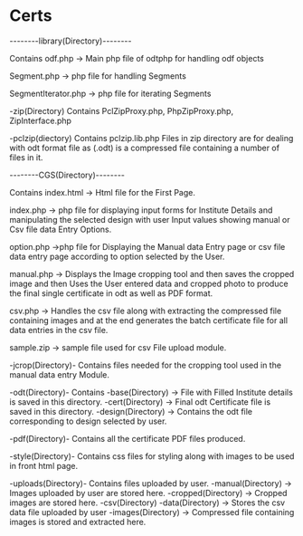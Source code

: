 Certs
=====
--------library(Directory)-------- 

Contains 
odf.php -> Main php file of odtphp for handling odf objects

Segment.php -> php file for handling Segments

SegmentIterator.php -> php file for iterating Segments

  -zip(Directory)
	Contains PclZipProxy.php, PhpZipProxy.php, ZipInterface.php 

-pclzip(diectory)
	     Contains pclzip.lib.php
Files in zip directory are for dealing with odt format file 
as (.odt)  is a compressed file containing a number of files in it.

--------CGS(Directory)--------

Contains
index.html -> Html file for the First Page.

index.php -> php file for displaying input forms for Institute Details 
	     and manipulating the selected design with user Input values
	     showing manual or Csv file data Entry Options.

option.php ->php file for Displaying the Manual data Entry page or csv file
	    data entry page according to option selected by the User.

manual.php -> Displays the Image cropping tool and then saves the cropped
	      image and then Uses the User entered data and cropped photo
	      to produce the final single certificate in odt as well as PDF format.

csv.php -> Handles the csv file along with extracting the compressed file containing
	   images and at the end generates the batch certificate file for all data 
	   entries in the csv file.

sample.zip -> sample file used for csv File upload module.
  
  -jcrop(Directory)-
    Contains files needed for the cropping tool used in the manual data entry Module.

  -odt(Directory)-
   Contains
     -base(Directory) -> File with Filled Institute details is saved in this directory.
     -cert(Directory) -> Final odt Certificate file is saved in this directory.
     -design(Directory) -> Contains the odt file corresponding to design selected by user.

  -pdf(Directory)-
    Contains all the certificate PDF files produced.

  -style(Directory)-
	  Contains css files for styling along with images to be used in front html page.

  -uploads(Directory)-
	  Contains files uploaded by user.
     -manual(Directory) -> Images uploaded by user are stored here.
       -cropped(Directory) -> Cropped images are stored here.
     -csv(Directory)
       -data(Directory) -> Stores the csv data file uploaded by user
       -images(Directory) -> Compressed file containing images is stored and extracted here.
